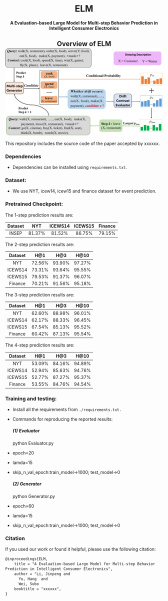 ﻿<h1 align="center">
  ELM
</h1>

<h4 align="center">A Evaluation-based Large Model for Multi-step Behavior Prediction in Intelligent Consumer Electronics</h4>

<h2 align="center">
  Overview of ELM
  <img align="center"  src="./main.png" alt="...">
</h2>
This repository includes the source code of the paper accepted by xxxxxx. 

[//]: # ([**"A Evaluation-based Large Model for Multi-step Behavior Prediction in Intelligent Consumer Electronics".**]&#40;https://arxiv.org/abs/2209.07299&#41;)

### Dependencies

- Dependencies can be installed using `requirements.txt`.

### Dataset:

- We use NYT, icew14, icew15 and finance dataset for event prediction.
### Pretrained Checkpoint:
The 1-step prediction results are:

| Dataset |  NYT   | ICEWS14 | ICEWS15 | Finance | 
|:-------:|:------:|:-------:|:-------:|:-------:|
|  INSEP  | 81.37% | 81.52%  | 86.75%  | 79.15%  | 

The 2-step prediction results are:

| Dataset |  H@1   |  H@3   |  H@10  |
|:-------:|:------:|:------:|:------:|
|   NYT   | 72.56% | 93.90% | 97.27% |
| ICEWS14 | 73.31% | 93.64% | 95.55% |
| ICEWS15 | 79.53% | 91.37% | 96.07% |
| Finance | 70.21% | 91.56% | 95.18% |

The 3-step prediction results are:

| Dataset |  H@1   |  H@3   |  H@10  |
|:-------:|:------:|:------:|:------:|
|   NYT   | 62.60% | 88.98% | 96.01% |
| ICEWS14 | 62.17% | 88.33% | 96.45% |
| ICEWS15 | 67.54% | 85.13% | 95.52% |
| Finance | 60.42% | 87.13% | 95.54% |

The 4-step prediction results are:

| Dataset |  H@1   |  H@3   |  H@10  |
|:-------:|:------:|:------:|:------:|
|   NYT   | 53.09% | 84.16% | 94.89% |
| ICEWS14 | 52.94% | 85.63% | 94.76% |
| ICEWS15 | 52.77% | 87.27% | 95.37% |
| Finance | 53.55% | 84.76% | 94.54% |


### Training and testing:

- Install all the requirements from `./requirements.txt.`
- Commands for reproducing the reported results:
  ##### (1)  Evaluator
  python Evaluator.py 
- epoch=20
- lamda=15
- skip_n_val_epoch:train_model->1000; test_model->0
  
  ##### (2)  Generator
  python Generator.py 
- epoch=60
- lamda=15
- skip_n_val_epoch:train_model->1000; test_model->0


### Citation

If you used our work or found it helpful, please use the following citation:
```
@inproceedings{ELM,
    title = "A Evaluation-based Large Model for Multi-step Behavior Prediction in Intelligent Consumer Electronics",
    author = "Li, Jinpeng and
      Yu, Hang  and
      Wei, Subo 
    booktitle = "xxxxxx",
}
```
